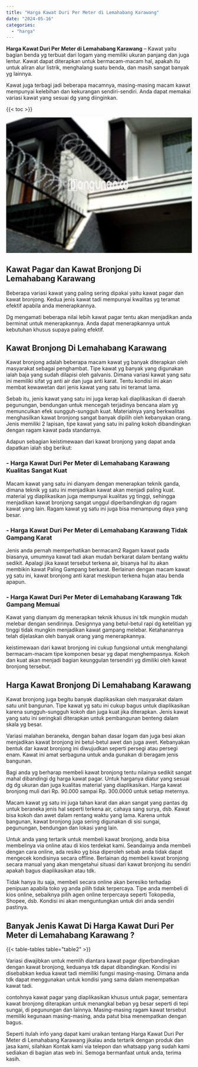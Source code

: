 ```yaml
---
title: "Harga Kawat Duri Per Meter di Lemahabang Karawang"
date: "2024-05-16"
categories: 
  - "harga"
---
```


**Harga Kawat Duri Per Meter di Lemahabang Karawang** – Kawat yaitu bagian benda yg terbuat dari logam yang memiliki ukuran panjang dan juga lentur. Kawat dapat diterapkan untuk bermacam-macam hal, apakah itu untuk aliran alur listrik, menghalang suatu benda, dan masih sangat banyak yg lainnya.

Kawat juga terbagi jadi beberapa macamnya, masing-masing macam kawat mempunyai kelebihan dan kekurangan sendiri-sendiri. Anda dapat memakai variasi kawat yang sesuai dg yang diinginkan.

{{< toc >}}

![Harga Kawat Duri Per Meter di Lemahabang Karawang](/images/jual-kawat-murah29.png)

## Kawat Pagar dan Kawat Bronjong Di Lemahabang Karawang

Beberapa variasi kawat yang paling sering dipakai yaitu kawat pagar dan kawat bronjong. Kedua jenis kawat tadi mempunyai kwalitas yg teramat efektif apabila anda menerapkannya.

Dg mengamati beberapa nilai lebih kawat pagar tentu akan menjadikan anda berminat untuk menerapkannya. Anda dapat menerapkannya untuk kebutuhan khusus supaya paling efektif.

## Kawat Bronjong Di Lemahabang Karawang

Kawat bronjong adalah beberapa macam kawat yg banyak diterapkan oleh masyarakat sebagai penghambat. Tipe kawat yg banyak yang digunakan ialah baja yang sudah dilapisi oleh galvanis. Dimana variasi kawat yang satu ini memiliki sifat yg anti air dan juga anti karat. Tentu kondisi ini akan membat kewawetan dari jenis kawat yang satu ini teramat lama.

Sebab itu, jenis kawat yang satu ini juga kerap kali diaplikasikan di daerah pegunungan, bendungan untuk mencegah terjadinya bencana alam yg memunculkan efek sungguh-sungguh kuat. Materialnya yang berkwalitas menghasilkan kawat bronjong sangat banyak dipilih oleh kebanyakan orang. Jenis memiliki 2 lapisan, tipe kawat yang satu ini paling kokoh dibandingkan dengan ragam kawat pada standarnya.

Adapun sebagian keistimewaan dari kawat bronjong yang dapat anda dapatkan ialah sbg berikut:

### \- Harga Kawat Duri Per Meter di Lemahabang Karawang Kualitas Sangat Kuat

Macam kawat yang satu ini dianyam dengan menerapkan teknik ganda, dimana teknik yg satu ini menjadikan kawat akan menjadi paling kuat. material yg diaplikasikan juga mempunyai kualitas yg tinggi, sehingga menjadikan kawat bronjong sangat unggul diperbandingkan dg ragam kawat yang lain. Ragam kawat yg satu ini juga bisa menampung daya yang besar.

### \- Harga Kawat Duri Per Meter di Lemahabang Karawang Tidak Gampang Karat

Jenis anda pernah memperhatikan bermacam2 Ragam kawat pada biasanya, umumnya kawat tadi akan mudah berkarat dalam bentang waktu sedikit. Apalagi jika kawat tersebut terkena air, bisanya hal itu akan membikin kawat Paling Gampang berkarat. Berlainan dengan macam kawat yg satu ini, kawat bronjong anti karat meskipun terkena hujan atau benda apapun.

### \- Harga Kawat Duri Per Meter di Lemahabang Karawang Tdk Gampang Memuai

Kawat yang dianyam dg menerapkan teknik khusus ini tdk mungkin mudah melebar dengan sendirinya. Designnya yang betul-betul rapi dg ketelitian yg tinggi tidak mungkin menjadikan kawat gampang melebar. Ketahanannya telah dijelaskan oleh banyak orang yang menerapkannya.

keistimewaan dari kawat bronjong ini cukup fungsional untuk menghalangi bermacam-macam tipe komponen besar yg dapat menghempasnya. Kokoh dan kuat akan menjadi bagian keunggulan tersendiri yg dimiliki oleh kawat bronjong tersebut.

## Harga Kawat Bronjong Di Lemahabang Karawang

Kawat bronjong juga begitu banyak diaplikasikan oleh masyarakat dalam satu unit bangunan. Tipe kawat yg satu ini cukup bagus untuk diaplikasikan karena sungguh-sungguh kokoh dan juga kuat jika diterapkan. Jenis kawat yang satu ini seringkali diterapkan untuk pembangunan benteng dalam skala yg besar.

Variasi malahan beraneka, dengan bahan dasar logam dan juga besi akan menjadikan kawat bronjong ini betul-betul awet dan juga awet. Kebanyakan bentuk dar kawat bronjong ini diwujudkan seperti persegi atau persegi enam. Kawat ini amat serbaguna untuk anda gunakan di beragam jenis bangunan.

Bagi anda yg berharap membeli kawat bronjong tentu nilainya sedikit sangat mahal dibandingi dg harga kawat pagar. Untuk harganya diatur yang sesuai dg dg ukuran dan juga kualitas material yang diaplikasikan. Harga kawat bronjong muli dari Rp. 90.000 sampai Rp. 300.0000 untuk setiap meternya.

Macam kawat yg satu ini juga tahan karat dan akan sangat yang pantas dg untuk beraneka jenis hal seperti terkena air, cahaya sang surya, dsb. Kawat bisa kokoh dan awet dalam rentang waktu yang lama. Karena untuk bangunan, kawat bronjong juga sering digunakan di sisi sungai, pegunungan, bendungan dan lokasi yang lain.

Untuk anda yang tertarik untuk membeli kawat bronjong, anda bisa membelinya via online atau di kios terdekat kami. Seandainya anda membeli dengan cara online, ada resiko yg bisa diperoleh sebab anda tidak dapat mengecek kondisinya secara offline. Berlainan dg membeli kawat bronjong secara manual yang akan mengetahui situasi dari kawat bronjong itu sendiri apakah bagus diaplikasikan atau tdk.

Tidak hanya itu saja, membeli secara online akan beresiko terhadap penipuan apabila toko yg anda pilih tidak terpercaya. Tipe anda membeli di kios online, sebaiknya pilih agen online terpercaya seperti Tokopedia, Shopee, dsb. Kondisi ini akan menguntungkan untuk diri anda sendiri pastinya.

## Banyak Jenis Kawat Di Harga Kawat Duri Per Meter di Lemahabang Karawang ?

{{< table-tables table="table2" >}}

Variasi diwajibkan untuk memlih diantara kawat pagar diperbandingkan dengan kawat bronjong, keduanya tdk dapat dibandingkan. Kondisi ini disebabkan kedua kawat tadi memiliki fungsi masing-masing. Dimana anda tdk dapat menggunakan untuk kondisi yang sama dalam menempatkan kawat tadi.

contohnya kawat pagar yang diaplikasikan khusus untuk pagar, sementara kawat bronjong diterapkan untuk menangkal beban yg besar seperti di tepi sungai, di pegunungan dan lainnya. Masing-masing ragam kawat tersebut memiliki kegunaan masing-masing, anda patut bisa menempatkan dengan bagus.

Seperti itulah info yang dapat kami uraikan tentang Harga Kawat Duri Per Meter di Lemahabang Karawang jikalau anda tertarik dengan produk dan jasa kami, silahkan Kontak kami via telepon dan whatsapp yang sudah kami sediakan di bagian atas web ini. Semoga bermanfaat untuk anda, terima kasih.

